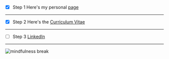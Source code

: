 - [x] Step 1 Here's my personal [page](https://leviemanuele.github.io/A-spiffy-personal-background.github.io/)
___
- [x] Step 2 Here's the [Curriculum Vitae](https://www.canva.com/design/DAGYOdacc3A/d3BPabPQ4607EE827FwWlQ/view)
___
- [ ] Step 3  [LinkedIn](https://www.linkedin.com/in/עמנואל-לוי-55ba35340) 
___
![mindfulness break](https://quietkit.com/img/box-breathing-4x-v03.gif)
